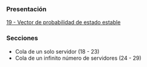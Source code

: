 ### Presentación

[19 - Vector de probabilidad de estado estable](https://www.overleaf.com/project/5e67c111fc73c300011e7c7d)

### Secciones
- Cola de un solo servidor (18 - 23)
- Cola de un infinito número de servidores (24 - 29)